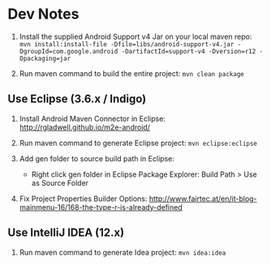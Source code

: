 Dev Notes
=========

1. Install the supplied Android Support v4 Jar on your local maven repo:
`mvn install:install-file -Dfile=libs/android-support-v4.jar -DgroupId=com.google.android -DartifactId=support-v4 -Dversion=r12 -Dpackaging=jar`

2. Run maven command to build the entire project:
`mvn clean package`


Use Eclipse (3.6.x / Indigo)
------------

1. Install Android Maven Connector in Eclipse:
http://rgladwell.github.io/m2e-android/

2. Run maven command to generate Eclipse project:
`mvn eclipse:eclipse`

3. Add gen folder to source build path in Eclipse:
	- Right click gen folder in Eclipse Package Explorer: Build Path > Use as Source Folder

4. Fix Project Properties Builder Options:
http://www.fairtec.at/en/it-blog-mainmenu-16/168-the-type-r-is-already-defined

Use IntelliJ IDEA (12.x)
------------------------

1. Run maven command to generate Idea project:
`mvn idea:idea`

 
